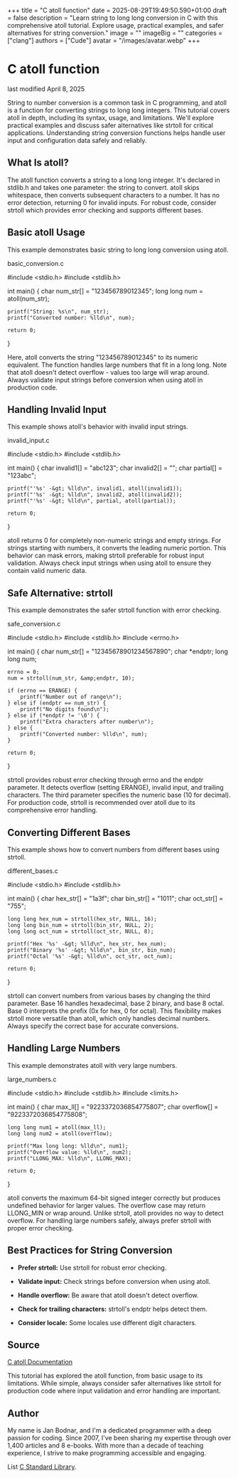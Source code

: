 +++
title = "C atoll function"
date = 2025-08-29T19:49:50.590+01:00
draft = false
description = "Learn string to long long conversion in C with this comprehensive atoll tutorial. Explore usage, practical examples, and safer alternatives for string conversion."
image = ""
imageBig = ""
categories = ["clang"]
authors = ["Cude"]
avatar = "/images/avatar.webp"
+++

# C atoll function

last modified April 8, 2025

String to number conversion is a common task in C programming, and atoll is a
function for converting strings to long long integers. This tutorial covers
atoll in depth, including its syntax, usage, and limitations. We'll explore
practical examples and discuss safer alternatives like strtoll for
critical applications. Understanding string conversion functions helps handle
user input and configuration data safely and reliably.

## What Is atoll?

The atoll function converts a string to a long long integer. It's declared in
stdlib.h and takes one parameter: the string to convert.
atoll skips whitespace, then converts subsequent characters to a number.
It has no error detection, returning 0 for invalid inputs. For robust code,
consider strtoll which provides error checking and supports different
bases.

## Basic atoll Usage

This example demonstrates basic string to long long conversion using
atoll.

basic_conversion.c
  

#include &lt;stdio.h&gt;
#include &lt;stdlib.h&gt;

int main() {
    char num_str[] = "123456789012345";
    long long num = atoll(num_str);

    printf("String: %s\n", num_str);
    printf("Converted number: %lld\n", num);

    return 0;
}

Here, atoll converts the string "123456789012345" to its numeric
equivalent. The function handles large numbers that fit in a long long. Note
that atoll doesn't detect overflow - values too large will wrap
around. Always validate input strings before conversion when using
atoll in production code.

## Handling Invalid Input

This example shows atoll's behavior with invalid input strings.

invalid_input.c
  

#include &lt;stdio.h&gt;
#include &lt;stdlib.h&gt;

int main() {
    char invalid1[] = "abc123";
    char invalid2[] = "";
    char partial[] = "123abc";

    printf("'%s' -&gt; %lld\n", invalid1, atoll(invalid1));
    printf("'%s' -&gt; %lld\n", invalid2, atoll(invalid2));
    printf("'%s' -&gt; %lld\n", partial, atoll(partial));

    return 0;
}

atoll returns 0 for completely non-numeric strings and empty strings.
For strings starting with numbers, it converts the leading numeric portion.
This behavior can mask errors, making strtoll preferable for robust
input validation. Always check input strings when using atoll to
ensure they contain valid numeric data.

## Safe Alternative: strtoll

This example demonstrates the safer strtoll function with error checking.

safe_conversion.c
  

#include &lt;stdio.h&gt;
#include &lt;stdlib.h&gt;
#include &lt;errno.h&gt;

int main() {
    char num_str[] = "12345678901234567890";
    char *endptr;
    long long num;

    errno = 0;
    num = strtoll(num_str, &amp;endptr, 10);

    if (errno == ERANGE) {
        printf("Number out of range\n");
    } else if (endptr == num_str) {
        printf("No digits found\n");
    } else if (*endptr != '\0') {
        printf("Extra characters after number\n");
    } else {
        printf("Converted number: %lld\n", num);
    }

    return 0;
}

strtoll provides robust error checking through errno and
the endptr parameter. It detects overflow (setting ERANGE),
invalid input, and trailing characters. The third parameter specifies the
numeric base (10 for decimal). For production code, strtoll is
recommended over atoll due to its comprehensive error handling.

## Converting Different Bases

This example shows how to convert numbers from different bases using
strtoll.

different_bases.c
  

#include &lt;stdio.h&gt;
#include &lt;stdlib.h&gt;

int main() {
    char hex_str[] = "1a3f";
    char bin_str[] = "1011";
    char oct_str[] = "755";

    long long hex_num = strtoll(hex_str, NULL, 16);
    long long bin_num = strtoll(bin_str, NULL, 2);
    long long oct_num = strtoll(oct_str, NULL, 8);

    printf("Hex '%s' -&gt; %lld\n", hex_str, hex_num);
    printf("Binary '%s' -&gt; %lld\n", bin_str, bin_num);
    printf("Octal '%s' -&gt; %lld\n", oct_str, oct_num);

    return 0;
}

strtoll can convert numbers from various bases by changing the third
parameter. Base 16 handles hexadecimal, base 2 binary, and base 8 octal. Base 0
interprets the prefix (0x for hex, 0 for octal). This flexibility makes
strtoll more versatile than atoll, which only handles
decimal numbers. Always specify the correct base for accurate conversions.

## Handling Large Numbers

This example demonstrates atoll with very large numbers.

large_numbers.c
  

#include &lt;stdio.h&gt;
#include &lt;stdlib.h&gt;
#include &lt;limits.h&gt;

int main() {
    char max_ll[] = "9223372036854775807";
    char overflow[] = "9223372036854775808";

    long long num1 = atoll(max_ll);
    long long num2 = atoll(overflow);

    printf("Max long long: %lld\n", num1);
    printf("Overflow value: %lld\n", num2);
    printf("LLONG_MAX: %lld\n", LLONG_MAX);

    return 0;
}

atoll converts the maximum 64-bit signed integer correctly but
produces undefined behavior for larger values. The overflow case may return
LLONG_MIN or wrap around. Unlike strtoll,
atoll provides no way to detect overflow. For handling large numbers
safely, always prefer strtoll with proper error checking.

## Best Practices for String Conversion

- **Prefer strtoll:** Use strtoll for robust error checking.

- **Validate input:** Check strings before conversion when using atoll.

- **Handle overflow:** Be aware that atoll doesn't detect overflow.

- **Check for trailing characters:** strtoll's endptr helps detect them.

- **Consider locale:** Some locales use different digit characters.

## Source

[C atoll Documentation](https://en.cppreference.com/w/c/string/byte/atoll)

This tutorial has explored the atoll function, from basic usage to
its limitations. While simple, always consider safer alternatives like
strtoll for production code where input validation and error
handling are important.

## Author

My name is Jan Bodnar, and I'm a dedicated programmer with a deep passion for
coding. Since 2007, I've been sharing my expertise through over 1,400 articles
and 8 e-books. With more than a decade of teaching experience, I strive to make
programming accessible and engaging.

List [C Standard Library](/all/#clang-std).